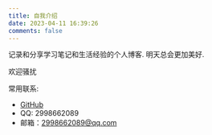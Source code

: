 ```yaml
---
title: 自我介绍
date: 2023-04-11 16:39:26
comments: false
---
```


记录和分享学习笔记和生活经验的个人博客. 明天总会更加美好.

欢迎骚扰

常用联系:

- [GitHub](https://github.com/xiaYuTian11)
- QQ: 2998662089
- 邮箱：2998662089@qq.com

